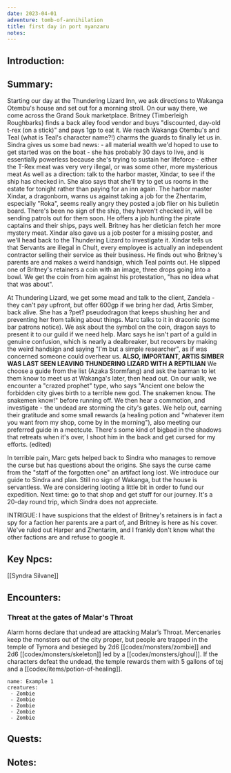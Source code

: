 ```yaml
---
date: 2023-04-01
adventure: tomb-of-annihilation
title: first day in port nyanzaru
notes:
---
```


## Introduction:


## Summary: 

Starting our day at the Thundering Lizard Inn, we ask directions to Wakanga Otembu's house and set out for a morning stroll. On our way there, we come across the Grand Souk marketplace. Britney (Timberleigh Roughbarks) finds a back alley food vendor and buys "discounted, day-old t-rex (on a stick)" and pays 1gp to eat it. We reach Wakanga Otembu's and Teal (what is Teal's character name?!) charms the guards to finally let us in. Sindra gives us some bad news: - all material wealth we'd hoped to use to get started was on the boat - she has probably 30 days to live, and is essentially powerless because she's trying to sustain her lifeforce - either the T-Rex meat was very very illegal, or was some other, more mysterious meat As well as a direction: talk to the harbor master, Xindar, to see if the ship has checked in. She also says that she'll try to get us rooms in the estate for tonight rather than paying for an inn again. The harbor master Xindar, a dragonborn, warns us against taking a job for the Zhentarim, especially "Roka", seems really angry they posted a job flier on his bulletin board. There's been no sign of the ship, they haven't checked in, will be sending patrols out for them soon. He offers a job hunting the pirate captains and their ships, pays well. Britney has her dietician fetch her more mystery meat. Xindar also gave us a job poster for a missing poster, and we'll head back to the Thundering Lizard to investigate it. Xindar tells us that Servants are illegal in Chult, every employee is actually an independent contractor selling their service as their business. He finds out who Britney's parents are and makes a weird handsign, which Teal points out. He slipped one of Britney's retainers a coin with an image, three drops going into a bowl. We get the coin from him against his protestation, "has no idea what that was about".

At Thundering Lizard, we get some mead and talk to the client, Zandela - they can't pay upfront, but offer 600gp if we bring her dad, Artis Simber, back alive. She has a ?pet? pseudodragon that keeps shushing her and preventing her from talking about things. Marc talks to it in draconic (some bar patrons notice). We ask about the symbol on the coin, dragon says to present it to our guild if we need help. Marc says he isn't part of a guild in genuine confusion, which is nearly a dealbreaker, but recovers by making the weird handsign and saying "I'm but a simple researcher", as if was concerned someone could overhear us. **ALSO, IMPORTANT, ARTIS SIMBER WAS LAST SEEN LEAVING THUNDERING LIZARD WITH A REPTILIAN** We choose a guide from the list (Azaka Stormfang) and ask the barman to let them know to meet us at Wakanga's later, then head out. On our walk, we encounter a "crazed prophet" type, who says "Ancient one below the forbidden city gives birth to a terrible new god. The snakemen know. The snakemen know!" before running off. We then hear a commotion, and investigate - the undead are storming the city's gates. We help out, earning their gratitude and some small rewards (a healing potion and "whatever item you want from my shop, come by in the morning"), also meeting our preferred guide in a meetcute. There's some kind of bigbad in the shadows that retreats when it's over, I shoot him in the back and get cursed for my efforts. (edited)
    
In terrible pain, Marc gets helped back to Sindra who manages to remove the curse but has questions about the origins. She says the curse came from the "staff of the forgotten one" an artifact long lost. We introduce our guide to Sindra and plan. Still no sign of Wakanga, but the house is servantless. We are considering looting a little bit in order to fund our expedition. Next time: go to that shop and get stuff for our journey. It's a 20-day round trip, which Sindra does not appreciate.
    
INTRIGUE: I have suspicions that the eldest of Britney's retainers is in fact a spy for a faction her parents are a part of, and Britney is here as his cover. We've ruled out Harper and Zhentarim, and I frankly don't know what the other factions are and refuse to google it.

## Key Npcs:

[[Syndra Silvane]]


## Encounters: 

### Threat at the gates of Malar's Throat

Alarm horns declare that undead are attacking Malar’s Throat. Mercenaries keep the monsters out of the city proper, but people are trapped in the temple of Tymora and besieged by 2d6 [[codex/monsters/zombie]] and 2d6 [[codex/monsters/skeleton]] led by a [[codex/monsters/ghoul]]. If the characters defeat the undead, the temple rewards them with 5 gallons of tej and a [[codex/items/potion-of-healing]].

```encounter-table
name: Example 1
creatures:
 - Zombie
 - Zombie
 - Zombie
 - Zombie
 - Zombie
```

## Quests:


## Notes:

